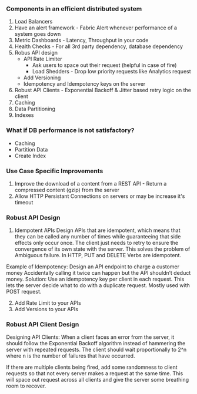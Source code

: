 ### Components in an efficient distributed system

1. Load Balancers
2. Have an alert framework - Fabric Alert whenever performance of a system goes down
2. Metric Dashboards - Latency, Throughput in your code
3. Health Checks - For all 3rd party dependency, database dependency
4. Robus API design
   * API Rate Limiter
      * Ask users to space out their request (helpful in case of fire)
      * Load Shedders - Drop low priority requests like Analytics request
   * Add Versioning
   * Idempotency and Idempotency keys on the server
5. Robust API Clients - Exponential Backoff & Jitter based retry logic on the client
5. Caching
6. Data Partitioning
7. Indexes

### What if DB performance is not satisfactory?
* Caching
* Partition Data
* Create Index

### Use Case Specific Improvements

1. Improve the download of a content from a REST API - Return a compressed content (gzip) from the server
2. Allow HTTP Persistant Connections on servers or may be increase it's timeout

### Robust API Design

1. Idempotent APIs
Design APIs that are idempotent, which means that they can be called any number of times while guaranteeing that side effects only occur once. The client just needs to retry to ensure the convergence of its own state with the server. This solves the problem of Ambiguous failure. In HTTP, PUT and DELETE Verbs are idempotent.

Example of Idempotency: Design an API endpoint to charge a customer money
Accidentally calling it twice can happen but the API shouldn’t deduct money. 
Solution: Use an idempotency key per client in each request. This lets the server decide what to do with a duplicate request. Mostly used with POST request.

2. Add Rate Limit to your APIs
3. Add Versions to your APIs

### Robust API Client Design
Designing API Clients:
When a client faces an error from the server, it should follow the Exponential Backoff algorithm instead of hammering the server with repeated requests. The client should wait proportionally to 2^n where n is the number of failures that have occurred.

If there are multiple clients being fired, add some randomness to client requests so that not every server makes a request at the same time. This will space out request across all clients and give the server some breathing room to recover.




